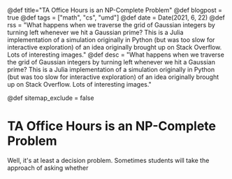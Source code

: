 @def title="TA Office Hours is an NP-Complete Problem"
@def blogpost = true
@def tags = ["math", "cs", "umd"]
@def date = Date(2021, 6, 22)
@def rss = "What happens when we traverse the grid of Gaussian integers by turning left whenever we hit a Gaussian prime? This is a Julia implementation of a simulation originally in Python (but was too slow for interactive exploration) of an idea originally brought up on Stack Overflow. Lots of interesting images."
@def desc = "What happens when we traverse the grid of Gaussian integers by turning left whenever we hit a Gaussian prime? This is a Julia implementation of a simulation originally in Python (but was too slow for interactive exploration) of an idea originally brought up on Stack Overflow. Lots of interesting images."

@def sitemap_exclude = false


# TA Office Hours is an NP-Complete Problem

Well, it's at least a decision problem. Sometimes students will take the approach of asking whether
